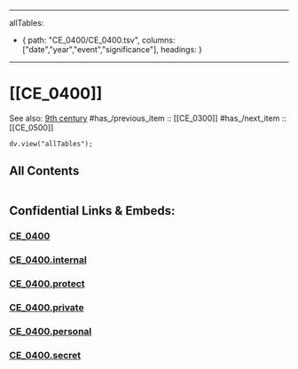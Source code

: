 ﻿---

allTables:
- { path: "CE_0400/CE_0400.tsv", columns: ["date","year","event","significance"], headings:  } 

---

# [[CE_0400]] 

See also: [9th century](https://en.wikipedia.org/wiki/9th_century "9th century")
#has_/previous_item :: [[CE_0300]] 
#has_/next_item  :: [[CE_0500]] 


``` dataviewjs
dv.view("allTables");
```



## All Contents

```folderv
```





## Confidential Links & Embeds: 

### [CE_0400](/_public/Time-Ages/human-ages/History~CE/CE_0400.md) 

### [CE_0400.internal](/_internal/Time-Ages/human-ages/History~CE/CE_0400.internal.md) 

### [CE_0400.protect](/_protect/Time-Ages/human-ages/History~CE/CE_0400.protect.md) 

### [CE_0400.private](/_private/Time-Ages/human-ages/History~CE/CE_0400.private.md) 

### [CE_0400.personal](/_personal/Time-Ages/human-ages/History~CE/CE_0400.personal.md) 

### [CE_0400.secret](/_secret/Time-Ages/human-ages/History~CE/CE_0400.secret.md) 
